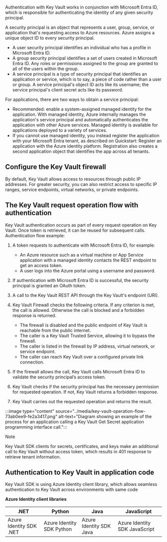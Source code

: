 Authentication with Key Vault works in conjunction with Microsoft Entra ID, which is responsible for authenticating the identity of any given security principal.

A security principal is an object that represents a user, group, service, or application that's requesting access to Azure resources. Azure assigns a unique object ID to every security principal.

 -  A user security principal identifies an individual who has a profile in Microsoft Entra ID.<br>
 -  A group security principal identifies a set of users created in Microsoft Entra ID. Any roles or permissions assigned to the group are granted to all of the users within the group.<br>
 -  A service principal is a type of security principal that identifies an application or service, which is to say, a piece of code rather than a user or group. A service principal's object ID acts like its username; the service principal's client secret acts like its password.<br>

For applications, there are two ways to obtain a service principal:

 -  Recommended: enable a system-assigned managed identity for the application. With managed identity, Azure internally manages the application's service principal and automatically authenticates the application with other Azure services. Managed identity is available for applications deployed to a variety of services.
 -  If you cannot use managed identity, you instead register the application with your Microsoft Entra tenant, as described on Quickstart: Register an application with the Azure identity platform. Registration also creates a second application object that identifies the app across all tenants.

## Configure the Key Vault firewall

By default, Key Vault allows access to resources through public IP addresses. For greater security, you can also restrict access to specific IP ranges, service endpoints, virtual networks, or private endpoints.

## The Key Vault request operation flow with authentication

Key Vault authentication occurs as part of every request operation on Key Vault. Once token is retrieved, it can be reused for subsequent calls. Authentication flow example:

1.  A token requests to authenticate with Microsoft Entra ID, for example:
    
    
     -  An Azure resource such as a virtual machine or App Service application with a managed identity contacts the REST endpoint to get an access token.
     -  A user logs into the Azure portal using a username and password.
2.  If authentication with Microsoft Entra ID is successful, the security principal is granted an OAuth token.
3.  A call to the Key Vault REST API through the Key Vault's endpoint (URI).
4.  Key Vault Firewall checks the following criteria. If any criterion is met, the call is allowed. Otherwise the call is blocked and a forbidden response is returned.
    
    
     -  The firewall is disabled and the public endpoint of Key Vault is reachable from the public internet.
     -  The caller is a Key Vault Trusted Service, allowing it to bypass the firewall.
     -  The caller is listed in the firewall by IP address, virtual network, or service endpoint.
     -  The caller can reach Key Vault over a configured private link connection.
5.  If the firewall allows the call, Key Vault calls Microsoft Entra ID to validate the security principal’s access token.
6.  Key Vault checks if the security principal has the necessary permission for requested operation. If not, Key Vault returns a forbidden response.
7.  Key Vault carries out the requested operation and returns the result.

:::image type="content" source="../media/key-vault-operation-flow-73ab0ee9-fe2a3417.png" alt-text="Diagram showing an example of  the process for an application calling a Key Vault Get Secret application programming interface call.":::


> [!NOTE]
> Key Vault SDK clients for secrets, certificates, and keys make an additional call to Key Vault without access token, which results in 401 response to retrieve tenant information.

## Authentication to Key Vault in application code

Key Vault SDK is using Azure Identity client library, which allows seamless authentication to Key Vault across environments with same code

**Azure Identity client libraries**

| **.NET**                | **Python**                | **Java**                | **JavaScript**                |
| ----------------------- | ------------------------- | ----------------------- | ----------------------------- |
| Azure Identity SDK .NET | Azure Identity SDK Python | Azure Identity SDK Java | Azure Identity SDK JavaScript |
